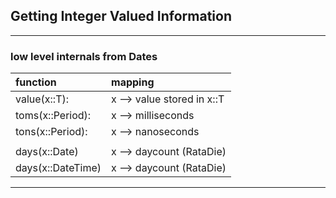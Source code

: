 
## Getting Integer Valued Information

----

### low level internals from Dates

|   function         | mapping                          |
|:-------------------|:---------------------------------|
| value(x::T):       | x --> value stored in x::T       |
| toms(x::Period):   | x --> milliseconds               |
| tons(x::Period):   | x --> nanoseconds                |
|                    |                                  |
| days(x::Date)      | x --> daycount (RataDie)         |
| days(x::DateTime)  | x --> daycount (RataDie)         |


-----

